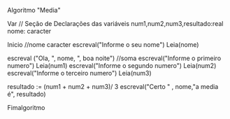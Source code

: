 Algoritmo "Media"

Var
// Seção de Declarações das variáveis 
num1,num2,num3,resultado:real
nome: caracter

Inicio
//nome caracter
escreval("Informe o seu nome")
Leia(nome)

escreval ("Ola, ", nome, ", boa noite")
//soma
escreval("Informe o primeiro numero")
Leia(num1)
escreval("Informe o segundo numero")
Leia(num2)
escreval("Informe o terceiro numero")
Leia(num3)

resultado := (num1 + num2 + num3)/ 3
escreval("Certo " , nome,"a media é", resultado)



Fimalgoritmo
